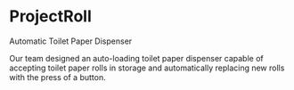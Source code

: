 # ProjectRoll
Automatic Toilet Paper Dispenser 

Our team designed an auto-loading toilet paper dispenser capable of accepting toilet paper rolls in storage and automatically replacing new rolls with the press of a button.
